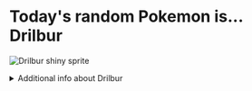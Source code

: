 # Today's random Pokemon is... Drilbur

![Drilbur shiny sprite](https://raw.githubusercontent.com/PokeAPI/sprites/master/sprites/pokemon/shiny/529.png)

<details>
<summary>Additional info about Drilbur</summary>

| srpite type | image |
|------|------|
| back_default | ![Drilbur back_default sprite](https://raw.githubusercontent.com/PokeAPI/sprites/master/sprites/pokemon/back/529.png) |
| back_shiny | ![Drilbur back_shiny sprite](https://raw.githubusercontent.com/PokeAPI/sprites/master/sprites/pokemon/back/shiny/529.png) |
| front_default | ![Drilbur front_default sprite](https://raw.githubusercontent.com/PokeAPI/sprites/master/sprites/pokemon/529.png) | </details>